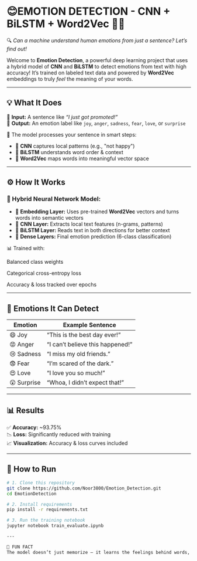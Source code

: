 # 😊EMOTION DETECTION - CNN + BiLSTM + Word2Vec 💬🧠  
🔍 *Can a machine understand human emotions from just a sentence? Let’s find out!*

Welcome to **Emotion Detection**, a powerful deep learning project that uses a hybrid model of **CNN** and **BiLSTM** to detect emotions from text with high accuracy! It’s trained on labeled text data and powered by **Word2Vec** embeddings to truly *feel* the meaning of your words.

---

## 💡 What It Does  
📘 **Input:** A sentence like _“I just got promoted!”_  
🎯 **Output:** An emotion label like `joy`, `anger`, `sadness`, `fear`, `love`, or `surprise`

🧠 The model processes your sentence in smart steps:
- 📍 **CNN** captures local patterns (e.g., "not happy")
- 🔁 **BiLSTM** understands word order & context
- 🧾 **Word2Vec** maps words into meaningful vector space

---

## ⚙️ How It Works  
### 🧪 Hybrid Neural Network Model:
- 🧱 **Embedding Layer:** Uses pre-trained **Word2Vec** vectors and turns words into semantic vectors
- 🔎 **CNN Layer:** Extracts local text features (n-grams, patterns) 
- 🔁 **BiLSTM Layer:** Reads text in both directions for better context  
- 🧠 **Dense Layers:** Final emotion prediction (6-class classification)

📊 Trained with:

Balanced class weights

Categorical cross-entropy loss

Accuracy & loss tracked over epochs


---

## 🔬 Emotions It Can Detect

| Emotion      | Example Sentence                    |
|--------------|-------------------------------------|
| 😄 Joy       | “This is the best day ever!”        |
| 😡 Anger     | “I can’t believe this happened!”    |
| 😢 Sadness   | “I miss my old friends.”            |
| 😨 Fear      | “I’m scared of the dark.”           |
| 😍 Love      | “I love you so much!”               |
| 😲 Surprise  | “Whoa, I didn’t expect that!”       |

---


## 📊 Results
✅ **Accuracy:** ~93.75%  
📉 **Loss:** Significantly reduced with training  
📈 **Visualization:** Accuracy & loss curves included

---

## 🚀 How to Run

```bash
# 1. Clone this repository
git clone https://github.com/Noor3800/Emotion_Detection.git
cd EmotionDetection

# 2. Install requirements
pip install -r requirements.txt

# 3. Run the training notebook
jupyter notebook train_evaluate.ipynb

---

🧠 FUN FACT
The model doesn’t just memorize — it learns the feelings behind words, even understanding sarcasm and negation with enough data!

